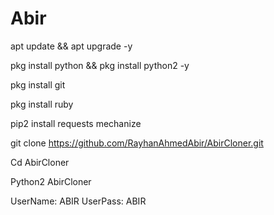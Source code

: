 # Abir
apt update && apt upgrade -y

pkg install python && pkg install python2 -y

pkg install git

pkg install ruby

pip2 install requests mechanize

git clone https://github.com/RayhanAhmedAbir/AbirCloner.git

Cd AbirCloner

Python2 AbirCloner


UserName: ABIR
UserPass: ABIR
